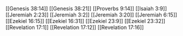 [[Genesis 38:14]]
[[Genesis 38:21]]
[[Proverbs 9:14]]
[[Isaiah 3:9]]
[[Jeremiah 2:23]]
[[Jeremiah 3:2]]
[[Jeremiah 3:20]]
[[Jeremiah 6:15]]
[[Ezekiel 16:15]]
[[Ezekiel 16:31]]
[[Ezekiel 23:9]]
[[Ezekiel 23:32]]
[[Revelation 17:1]]
[[Revelation 17:12]]
[[Revelation 17:16]]
